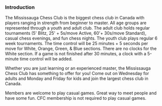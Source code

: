---
---

### Introduction

The Mississauga Chess Club is the biggest chess club in Canada with players ranging in strength from beginner to master. All age groups are represented through a youth and adult club. The adult club holds regular tournaments (5' Blitz, 25' + 5s/move Active, 60'+ 30s/move Standard), casual chess evenings, and fun chess nights. The youth club plays regular 6 week tournaments. The time control will be 25 minutes + 5 seconds per move for White, Orange, Green, & Blue sections. There are no clocks for the White section. If a game is not finished after 30 minutes, a clock with a 5-minute time control will be added.

Whether you are just learning or an experienced master, the Mississauga Chess Club has something to offer for you! Come out on Wednesday for adults and Monday and Friday for kids and join the largest chess club in Canada.

Members are welcome to play casual games. Great way to meet people and have some fun. CFC membership is not required to play casual games.
